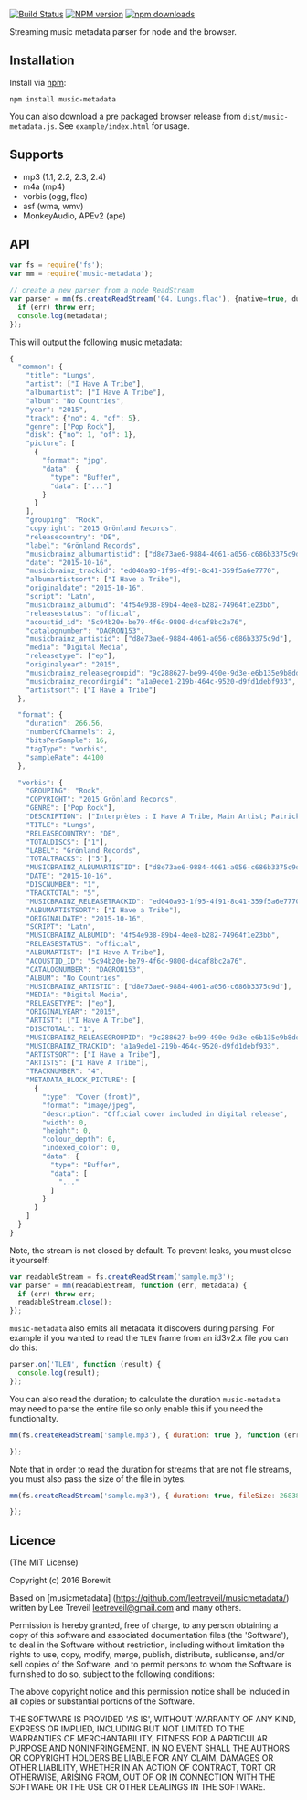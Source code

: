 [![Build Status][travis-image]][travis-url] [![NPM version][npm-image]][npm-url] [![npm downloads][npm-downloads-image]][npm-url]

Streaming music metadata parser for node and the browser.

Installation
------------
Install via [npm](http://npmjs.org):

```
npm install music-metadata
```

You can also download a pre packaged browser release from `dist/music-metadata.js`.
See `example/index.html` for usage.


Supports
-----------------
* mp3 (1.1, 2.2, 2.3, 2.4)
* m4a (mp4)
* vorbis (ogg, flac)
* asf (wma, wmv)
* MonkeyAudio, APEv2 (ape)


API
-----------------
```javascript
var fs = require('fs');
var mm = require('music-metadata');

// create a new parser from a node ReadStream
var parser = mm(fs.createReadStream('04. Lungs.flac'), {native=true, duration=true}function (err, metadata) {
  if (err) throw err;
  console.log(metadata);
});
```

This will output the following music metadata:

```javascript
{
  "common": {
    "title": "Lungs",
    "artist": ["I Have A Tribe"],
    "albumartist": ["I Have A Tribe"],
    "album": "No Countries",
    "year": "2015",
    "track": {"no": 4, "of": 5},
    "genre": ["Pop Rock"],
    "disk": {"no": 1, "of": 1},
    "picture": [
      {
        "format": "jpg",
        "data": {
          "type": "Buffer",
          "data": ["..."]
        }
      }
    ],
    "grouping": "Rock",
    "copyright": "2015 Grönland Records",
    "releasecountry": "DE",
    "label": "Grönland Records",
    "musicbrainz_albumartistid": ["d8e73ae6-9884-4061-a056-c686b3375c9d"],
    "date": "2015-10-16",
    "musicbrainz_trackid": "ed040a93-1f95-4f91-8c41-359f5a6e7770",
    "albumartistsort": ["I Have a Tribe"],
    "originaldate": "2015-10-16",
    "script": "Latn",
    "musicbrainz_albumid": "4f54e938-89b4-4ee8-b282-74964f1e23bb",
    "releasestatus": "official",
    "acoustid_id": "5c94b20e-be79-4f6d-9800-d4caf8bc2a76",
    "catalognumber": "DAGRON153",
    "musicbrainz_artistid": ["d8e73ae6-9884-4061-a056-c686b3375c9d"],
    "media": "Digital Media",
    "releasetype": ["ep"],
    "originalyear": "2015",
    "musicbrainz_releasegroupid": "9c288627-be99-490e-9d3e-e6b135e9b8dd",
    "musicbrainz_recordingid": "a1a9ede1-219b-464c-9520-d9fd1debf933",
    "artistsort": ["I Have a Tribe"]
  },

  "format": {
    "duration": 266.56,
    "numberOfChannels": 2,
    "bitsPerSample": 16,
    "tagType": "vorbis",
    "sampleRate": 44100
  },

  "vorbis": {
    "GROUPING": "Rock",
    "COPYRIGHT": "2015 Grönland Records",
    "GENRE": ["Pop Rock"],
    "DESCRIPTION": ["Interprètes : I Have A Tribe, Main Artist; Patrick O'Laoghaire, Composer, Lyricist; Copyright Control\r\nLabel : Grönland Records - GoodToGo\r\n"],
    "TITLE": "Lungs",
    "RELEASECOUNTRY": "DE",
    "TOTALDISCS": ["1"],
    "LABEL": "Grönland Records",
    "TOTALTRACKS": ["5"],
    "MUSICBRAINZ_ALBUMARTISTID": ["d8e73ae6-9884-4061-a056-c686b3375c9d"],
    "DATE": "2015-10-16",
    "DISCNUMBER": "1",
    "TRACKTOTAL": "5",
    "MUSICBRAINZ_RELEASETRACKID": "ed040a93-1f95-4f91-8c41-359f5a6e7770",
    "ALBUMARTISTSORT": ["I Have a Tribe"],
    "ORIGINALDATE": "2015-10-16",
    "SCRIPT": "Latn",
    "MUSICBRAINZ_ALBUMID": "4f54e938-89b4-4ee8-b282-74964f1e23bb",
    "RELEASESTATUS": "official",
    "ALBUMARTIST": ["I Have A Tribe"],
    "ACOUSTID_ID": "5c94b20e-be79-4f6d-9800-d4caf8bc2a76",
    "CATALOGNUMBER": "DAGRON153",
    "ALBUM": "No Countries",
    "MUSICBRAINZ_ARTISTID": ["d8e73ae6-9884-4061-a056-c686b3375c9d"],
    "MEDIA": "Digital Media",
    "RELEASETYPE": ["ep"],
    "ORIGINALYEAR": "2015",
    "ARTIST": ["I Have A Tribe"],
    "DISCTOTAL": "1",
    "MUSICBRAINZ_RELEASEGROUPID": "9c288627-be99-490e-9d3e-e6b135e9b8dd",
    "MUSICBRAINZ_TRACKID": "a1a9ede1-219b-464c-9520-d9fd1debf933",
    "ARTISTSORT": ["I Have a Tribe"],
    "ARTISTS": ["I Have A Tribe"],
    "TRACKNUMBER": "4",
    "METADATA_BLOCK_PICTURE": [
      {
        "type": "Cover (front)",
        "format": "image/jpeg",
        "description": "Official cover included in digital release",
        "width": 0,
        "height": 0,
        "colour_depth": 0,
        "indexed_color": 0,
        "data": {
          "type": "Buffer",
          "data": [
            "..."
          ]
        }
      }
    ]
  }
}
```

Note, the stream is not closed by default. To prevent leaks, you must close it yourself:
```javascript
var readableStream = fs.createReadStream('sample.mp3');
var parser = mm(readableStream, function (err, metadata) {
  if (err) throw err;
  readableStream.close();
});
```

`music-metadata` also emits all metadata it discovers during parsing. For example if you wanted to read the `TLEN` frame from an id3v2.x file you can do this:

```javascript
parser.on('TLEN', function (result) {
  console.log(result);
});
```

You can also read the duration; to calculate the duration `music-metadata` may need to parse the entire file
so only enable this if you need the functionality.
```javascript
mm(fs.createReadStream('sample.mp3'), { duration: true }, function (err, metadata) {

});
```

Note that in order to read the duration for streams that are not file streams, you must also pass the size of the file in bytes.
```javascript
mm(fs.createReadStream('sample.mp3'), { duration: true, fileSize: 26838 }, function (err, metadata) {

});
```

Licence
-----------------

(The MIT License)

Copyright (c) 2016 Borewit

Based on [musicmetadata] (https://github.com/leetreveil/musicmetadata/) written by Lee Treveil <leetreveil@gmail.com> and many others.

Permission is hereby granted, free of charge, to any person obtaining a copy of this software and associated documentation files (the 'Software'), to deal in the Software without restriction, including without limitation the rights to use, copy, modify, merge, publish, distribute, sublicense, and/or sell copies of the Software, and to permit persons to whom the Software is furnished to do so, subject to the following conditions:

The above copyright notice and this permission notice shall be included in all copies or substantial portions of the Software.

THE SOFTWARE IS PROVIDED 'AS IS', WITHOUT WARRANTY OF ANY KIND, EXPRESS OR IMPLIED, INCLUDING BUT NOT LIMITED TO THE WARRANTIES OF MERCHANTABILITY, FITNESS FOR A PARTICULAR PURPOSE AND NONINFRINGEMENT. IN NO EVENT SHALL THE AUTHORS OR COPYRIGHT HOLDERS BE LIABLE FOR ANY CLAIM, DAMAGES OR OTHER LIABILITY, WHETHER IN AN ACTION OF CONTRACT, TORT OR OTHERWISE, ARISING FROM, OUT OF OR IN CONNECTION WITH THE SOFTWARE OR THE USE OR OTHER DEALINGS IN THE SOFTWARE.

[npm-url]: https://npmjs.org/package/music-metadata
[npm-image]: https://badge.fury.io/js/music-metadata.svg
[npm-downloads-image]: http://img.shields.io/npm/dm/music-metadata.svg

[travis-url]: https://travis-ci.org/profile/Borewit/music-metadata
[travis-image]: https://api.travis-ci.org/Borewit/music-metadata.svg?branch=master

